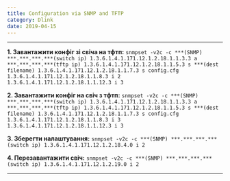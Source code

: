 ```yaml
---
title: Configuration via SNMP and TFTP
category: Dlink
date: 2019-04-15
---
```


-----
**1. Завантажити конфіг зі свіча на тфтп:**
`snmpset -v2c -c ***(SNMP) ***.***.***.***(switch ip) 1.3.6.1.4.1.171.12.1.2.18.1.1.3.3 a ***.***.***.***(tftp ip) 1.3.6.1.4.1.171.12.1.2.18.1.1.5.3 s ***(dest filename) 1.3.6.1.4.1.171.12.1.2.18.1.1.7.3 s config.cfg 1.3.6.1.4.1.171.12.1.2.18.1.1.8.3 i 2 1.3.6.1.4.1.171.12.1.2.18.1.1.12.3 i 3`

**2. Завантажити конфіг на свіч з тфтп:**
`snmpset -v2c -c ***(SNMP) ***.***.***.***(switch ip) 1.3.6.1.4.1.171.12.1.2.18.1.1.3.3 a ***.***.***.***(tftp ip) 1.3.6.1.4.1.171.12.1.2.18.1.1.5.3 s ***(dest filename) 1.3.6.1.4.1.171.12.1.2.18.1.1.7.3 s config.cfg 1.3.6.1.4.1.171.12.1.2.18.1.1.8.3 i 3 1.3.6.1.4.1.171.12.1.2.18.1.1.12.3 i 3`

**3. Зберегти налаштування:**
`snmpset -v2c -c ***(SNMP) ***.***.***.***(switch ip) 1.3.6.1.4.1.171.12.1.2.18.4.0 i 2`

**4. Перезавантажити свіч:**
`snmpset -v2c -c ***(SNMP) ***.***.***.***(switch ip) 1.3.6.1.4.1.171.12.1.2.19.0 i 2`

-----